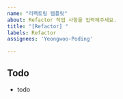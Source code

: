 ```yaml
---
name: "리펙토링 템플릿"
about: Refactor 작업 사항을 입력해주세요.
title: "[Refactor] "
labels: Refactor
assignees: 'Yeongwoo-Poding'

---
```


## Todo
- todo
